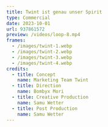 ```yaml
---
title: Twint ist genau unser Spirit
type: Commercial
date: 2023-10-01
url: 937861572
preview: /videos/loop-8.mp4
frames:
  - /images/twint-1.webp
  - /images/twint-2.webp
  - /images/twint-3.webp
  - /images/twint-4.webp
credits:
  - title: Concept
    name: Marketing Team Twint
  - title: Direction
    name: Bombyx Mori
  - title: Creative Production
    name: Samu Wetter
  - title: Post Production
    name: Samu Wetter
---
```

